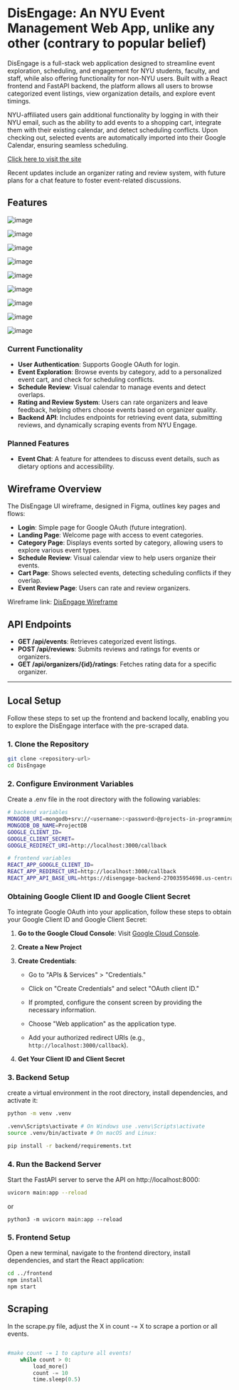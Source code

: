 # DisEngage: An NYU Event Management Web App, unlike any other (contrary to popular belief)

DisEngage is a full-stack web application designed to streamline event exploration, scheduling, and engagement for NYU students, faculty, and staff, while also offering functionality for non-NYU users. Built with a React frontend and FastAPI backend, the platform allows all users to browse categorized event listings, view organization details, and explore event timings.

NYU-affiliated users gain additional functionality by logging in with their NYU email, such as the ability to add events to a shopping cart, integrate them with their existing calendar, and detect scheduling conflicts. Upon checking out, selected events are automatically imported into their Google Calendar, ensuring seamless scheduling. 

[Click here to visit the site](https://disengage-270035954698.us-central1.run.app/)

Recent updates include an organizer rating and review system, with future plans for a chat feature to foster event-related discussions.


## Features


![image](https://github.com/user-attachments/assets/c0c2ec45-c20f-4dad-8a00-e5177f0efcf1)

![image](https://github.com/user-attachments/assets/ca2e4225-f995-41ab-a98a-fa54685569a5)

![image](https://github.com/user-attachments/assets/6ee7ee09-23fa-47d6-9a32-7d0d7136296f)

![image](https://github.com/user-attachments/assets/4b4ad391-96e7-4200-b806-e0eb389fa815)

![image](https://github.com/user-attachments/assets/b0233ef7-e2b3-4325-9881-61756c2c5bad)

![image](https://github.com/user-attachments/assets/3667d3b8-bfdb-4073-8385-65ee83441925)

![image](https://github.com/user-attachments/assets/cd8dd298-5496-4ee6-82e2-4b609c04fdda)

![image](https://github.com/user-attachments/assets/f5378255-c3ef-480a-b640-1b7fb31f5aaf)

![image](https://github.com/user-attachments/assets/7c9c0fdb-6453-4ebc-918d-135dc02690d2)









### Current Functionality

- **User Authentication**: Supports Google OAuth for login.
- **Event Exploration**: Browse events by category, add to a personalized event cart, and check for scheduling conflicts.
- **Schedule Review**: Visual calendar to manage events and detect overlaps.
- **Rating and Review System**: Users can rate organizers and leave feedback, helping others choose events based on organizer quality.
- **Backend API**: Includes endpoints for retrieving event data, submitting reviews, and dynamically scraping events from NYU Engage.

### Planned Features

- **Event Chat**: A feature for attendees to discuss event details, such as dietary options and accessibility.


## Wireframe Overview


The DisEngage UI wireframe, designed in Figma, outlines key pages and flows:
- **Login**: Simple page for Google OAuth (future integration).
- **Landing Page**: Welcome page with access to event categories.
- **Category Page**: Displays events sorted by category, allowing users to explore various event types.
- **Schedule Review**: Visual calendar view to help users organize their events.
- **Cart Page**: Shows selected events, detecting scheduling conflicts if they overlap.
- **Event Review Page**: Users can rate and review organizers.

Wireframe link: [DisEngage Wireframe](https://www.figma.com/design/MasSlMeRXTZXFJKS1GPhe0/PPDS---wireframe?node-id=0-1&t=kliAEk92ZPicklHd-1)


## API Endpoints

- **GET /api/events**: Retrieves categorized event listings.
- **POST /api/reviews**: Submits reviews and ratings for events or organizers.
- **GET /api/organizers/{id}/ratings**: Fetches rating data for a specific organizer.

---

## Local Setup

Follow these steps to set up the frontend and backend locally, enabling you to explore the DisEngage interface with the pre-scraped data.

### 1. Clone the Repository

```bash
git clone <repository-url>
cd DisEngage
```

### 2. Configure Environment Variables

Create a .env file in the root directory with the following variables:
```bash
# backend variables
MONGODB_URI=mongodb+srv://<username>:<password>@projects-in-programming.qctmw.mongodb.net/?retryWrites=true&w=majority&appName=Projects-In-Programming
MONGODB_DB_NAME=ProjectDB
GOOGLE_CLIENT_ID=
GOOGLE_CLIENT_SECRET=
GOOGLE_REDIRECT_URI=http://localhost:3000/callback

# frontend variables
REACT_APP_GOOGLE_CLIENT_ID=
REACT_APP_REDIRECT_URI=http://localhost:3000/callback
REACT_APP_API_BASE_URL=https://disengage-backend-270035954698.us-central1.run.app/api
```

### Obtaining Google Client ID and Google Client Secret

To integrate Google OAuth into your application, follow these steps to obtain your Google Client ID and Google Client Secret:

1. **Go to the Google Cloud Console**: Visit [Google Cloud Console](https://console.cloud.google.com/).

2. **Create a New Project**

3. **Create Credentials**:

   - Go to "APIs & Services" > "Credentials."

   - Click on "Create Credentials" and select "OAuth client ID."

   - If prompted, configure the consent screen by providing the necessary information.

   - Choose "Web application" as the application type.

   - Add your authorized redirect URIs (e.g., `http://localhost:3000/callback`).

4. **Get Your Client ID and Client Secret**

### 3. Backend Setup

create a virtual environment in the root directory, install dependencies, and activate it:
```bash
python -m venv .venv

.venv\Scripts\activate # On Windows use .venv\Scripts\activate
source .venv/bin/activate # On macOS and Linux:

pip install -r backend/requirements.txt
```

### 4. Run the Backend Server
Start the FastAPI server to serve the API on http://localhost:8000:

```bash
uvicorn main:app --reload
```
or
```
python3 -m uvicorn main:app --reload
```

### 5. Frontend Setup
Open a new terminal, navigate to the frontend directory, install dependencies, and start the React application:

```bash
cd ../frontend
npm install
npm start
```

## Scraping
In the scrape.py file, adjust the X in count -= X to scrape a portion or all events.

```python

#make count -= 1 to capture all events!
    while count > 0:
        load_more()
        count -= 10
        time.sleep(0.5)
```

